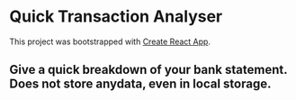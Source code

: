 # Quick Transaction Analyser

This project was bootstrapped with [Create React App](https://github.com/facebook/create-react-app).

## Give a quick breakdown of your bank statement. Does not store anydata, even in local storage.
